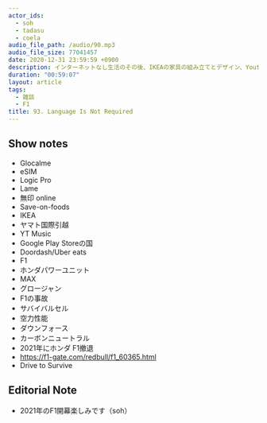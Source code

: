 ```yaml
---
actor_ids:
  - soh
  - tadasu
  - coela
audio_file_path: /audio/90.mp3
audio_file_size: 77041457
date: 2020-12-31 23:59:59 +0900
description: インターネットなし生活のその後、IKEAの家具の組み立てとデザイン、Youtube Music、F1マシンの開発と観戦の醍醐味について、また一人で話しました。
duration: "00:59:07"
layout: article
tags:
  - 雑談
  - F1
title: 93. Language Is Not Required
---
```


## Show notes
- Glocalme
- eSIM
- Logic Pro
- Lame
- 無印 online
- Save-on-foods
- IKEA
- ヤマト国際引越
- YT Music
- Google Play Storeの国
- Doordash/Uber eats
- F1
- ホンダパワーユニット
- MAX
- グロージャン
- F1の事故
- サバイバルセル
- 空力性能
- ダウンフォース
- カーボンニュートラル
- 2021年にホンダ F1撤退
- https://f1-gate.com/redbull/f1_60365.html
- Drive to Survive

## Editorial Note
- 2021年のF1開幕楽しみです（soh）
